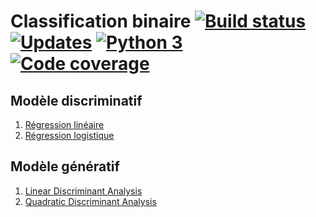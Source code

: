 ﻿# Classification binaire  [![Build status][Build image]][Build] [![Updates][Dependency image]][PyUp] [![Python 3][Python3 image]][PyUp] [![Code coverage][Codecov image]][Codecov]

  [Build]: https://travis-ci.org/woctezuma/Classification-binaire
  [Build image]: https://travis-ci.org/woctezuma/Classification-binaire.svg?branch=master

  [PyUp]: https://pyup.io/repos/github/woctezuma/Classification-binaire/
  [Dependency image]: https://pyup.io/repos/github/woctezuma/Classification-binaire/shield.svg
  [Python3 image]: https://pyup.io/repos/github/woctezuma/Classification-binaire/python-3-shield.svg

  [Codecov]: https://codecov.io/gh/woctezuma/Classification-binaire
  [Codecov image]: https://codecov.io/gh/woctezuma/Classification-binaire/branch/master/graph/badge.svg

## Modèle discriminatif

1. [Régression linéaire](RegressionLineaire.py)
2. [Régression logistique](RegressionLogistique.py)

## Modèle génératif

1. [Linear Discriminant Analysis](LDA.py)
2. [Quadratic Discriminant Analysis](QDA.py)
